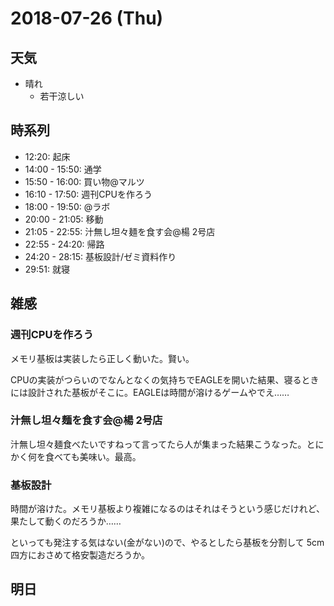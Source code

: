 # 2018-07-26 (Thu)

## 天気

- 晴れ
  - 若干涼しい

## 時系列

- 12:20: 起床
- 14:00 - 15:50: 通学
- 15:50 - 16:00: 買い物@マルツ
- 16:10 - 17:50: 週刊CPUを作ろう
- 18:00 - 19:50: @ラボ
- 20:00 - 21:05: 移動
- 21:05 - 22:55: 汁無し坦々麺を食す会@楊 2号店
- 22:55 - 24:20: 帰路
- 24:20 - 28:15: 基板設計/ゼミ資料作り
- 29:51: 就寝

## 雑感

### 週刊CPUを作ろう

メモリ基板は実装したら正しく動いた。賢い。

CPUの実装がつらいのでなんとなくの気持ちでEAGLEを開いた結果、寝るときには設計された基板がそこに。EAGLEは時間が溶けるゲームやでえ……

### 汁無し坦々麺を食す会@楊 2号店

汁無し坦々麺食べたいですねって言ってたら人が集まった結果こうなった。とにかく何を食べても美味い。最高。

### 基板設計

時間が溶けた。メモリ基板より複雑になるのはそれはそうという感じだけれど、果たして動くのだろうか……

といっても発注する気はない(金がない)ので、やるとしたら基板を分割して 5cm四方におさめて格安製造だろうか。

## 明日

